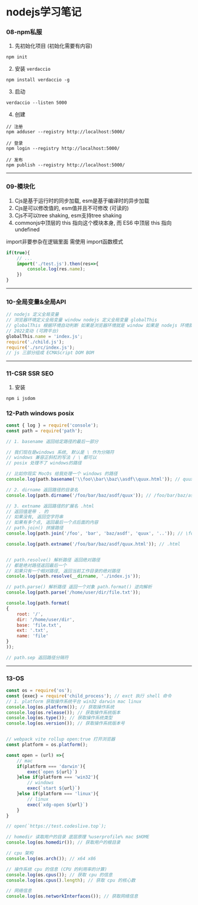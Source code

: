 # nodejs学习笔记

### 08-npm私服


1. 先初始化项目 (初始化需要有内容)

```shell
npm init
```

2. 安装 `verdaccio`

```shell
npm install verdaccio -g
```

3. 启动

```shell
verdaccio --listen 5000
```

4. 创建

```shell
// 注册
npm adduser --registry http://localhost:5000/

// 登录
npm login --registry http://localhost:5000/

// 发布
npm publish --registry http://localhost:5000/
```
---
### 09-模块化

1. Cjs是基于运行时的同步加载, esm是基于编译时的异步加载
2. Cjs是可以修改值的, esm值并且不可修改 (可读的)
3. Cjs不可以tree shaking, esm支持tree shaking
4. commonjs中顶层的 this 指向这个模块本身, 而 ES6 中顶层 this 指向 undefined


import非要参杂在逻辑里面 需使用 import函数模式

```javascript
if(true){
    // ...
    import('./test.js').then(res=>{
        console.log(res.name);
    })
}
```
--- 

### 10-全局变量&全局API

```javascript
// nodejs 定义全局变量
// 浏览器环境定义全局变量 window nodejs 定义全局变量 globalThis
// globalThis 根据环境自动判断 如果是浏览器环境就是 window 如果是 nodejs 环境就是 global
// 2022变动 (可跨平台)
globalThis.name = 'index.js';
require('./child.js');
require('./src/index.js');
// js 三部分组成 ECMAScript DOM BOM
```
---

### 11-CSR SSR SEO

1. 安装

```shell
npm i jsdom
```

### 12-Path windows posix

```javascript
const { log } = require('console');
const path = require('path');

// 1. basename 返回给定路径的最后一部分

// 我们现在是windows 系统, 默认是 \ 作为分隔符
// windows 兼容正斜杠的写法 / \ 都可以
// posix 处理不了 windows的路径

// 比如你现实 MocOs 给我处理一个 windows 的路径
console.log(path.basename('\\foo\\bar\\baz\\asdf\\quux.html')); // quux.html

// 2. dirname 返回路径的目录名
console.log(path.dirname('/foo/bar/baz/asdf/quux')); // /foo/bar/baz/asdf

// 3. extname 返回路径的扩展名 .html
// 返回值是带 . 的
// 如果没有, 返回空字符串
// 如果有多个点, 返回最后一个点后面的内容
// path.join() 拼接路径
console.log(path.join('/foo', 'bar', 'baz/asdf', 'quux', '..')); // \foo\bar\baz\asdf

console.log(path.extname('/foo/bar/baz/asdf/quux.html')); // .html


// path.resolve() 解析路径 返回绝对路径
// 都是绝对路径返回最后一个
// 如果只有一个相对路径, 返回当前工作目录的绝对路径
console.log(path.resolve(__dirname, './index.js'));

// path.parse() 解析路径 返回一个对象 path.format() 逆向解析
console.log(path.parse('/home/user/dir/file.txt'));

console.log(path.format(
{
    root: '/',
    dir: '/home/user/dir',
    base: 'file.txt',
    ext: '.txt',
    name: 'file'
}
));

// path.sep 返回路径分隔符
```
---

### 13-OS

```javascript
const os = require('os');
const {exec} = require('child_process'); // exct 执行 shell 命令
// 1. platform 获取操作系统平台 win32 darwin mac linux
console.log(os.platform()); // 获取操作系统
console.log(os.release()); // 获取操作系统版本
console.log(os.type()); // 获取操作系统类型
console.log(os.version()); // 获取操作系统版本号


// webpack vite rollup open:true 打开浏览器
const platform = os.platform();

const open = (url) =>{
    // mac
    if(platform === 'darwin'){
        exec(`open ${url}`)
    }else if(platform === 'win32'){
        // windows
        exec(`start ${url}`)
    }else if(platform === 'linux'){
        // linux
        exec(`xdg-open ${url}`)
    }
}

// open(`https://test.codeslive.top`);

// homedir 读取用户的目录 底层原理 %userprofile% mac $HOME
console.log(os.homedir()); // 获取用户的根目录

// cpu 架构
console.log(os.arch()); // x64 x86

// 操作系统 cpu 的信息 (CPU 的利用率的计算)
console.log(os.cpus()); // 获取 cpu 的信息
console.log(os.cpus().length); // 获取 cpu 的核心数

// 网络信息
console.log(os.networkInterfaces()); // 获取网络信息



```